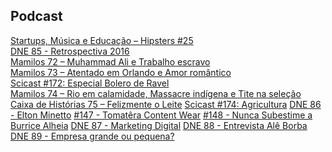 ## Podcast

[Startups, Música e Educação – Hipsters #25][1]  
[DNE 85 - Retrospectiva 2016][2]  
[Mamilos 72 – Muhammad Ali e Trabalho escravo][3]  
[Mamilos 73 – Atentado em Orlando e Amor romântico][4]  
[Scicast #172: Especial Bolero de Ravel][5]  
[Mamilos 74 – Rio em calamidade, Massacre indígena e Tite na seleção][6]
[Caixa de Histórias 75 – Felizmente o Leite][7]
[Scicast #174: Agricultura][8]
[DNE 86 - Elton Minetto][9]
[#147 - Tomatêra Content Wear][10]
[#148 - Nunca Subestime a Burrice Alheia][11]
[DNE 87 - Marketing Digital][12]
[DNE 88 - Entrevista Alê Borba][13]
[DNE 89 - Empresa grande ou pequena?][14]

[1]: http://hipsters.tech/startups-musica-e-educacao-hipsters-25/
[2]: http://devnaestrada.com.br/2016/12/30/retrospectiva-2016.html
[3]: http://www.b9.com.br/65335/podcasts/mamilos/mamilos-72-muhammad-ali-e-trabalho-escravo/
[4]: http://www.b9.com.br/65550/podcasts/mamilos/mamilos-73-atentado-em-orlando-e-amor-romantico/
[5]: http://www.deviante.com.br/podcasts/scicast/scicast-172-especial-bolero-de-ravel/
[6]: http://www.b9.com.br/65706/podcasts/mamilos/mamilos-74-rio-em-calamidade-massacre-indigena-e-tite-na-selecao/
[7]: http://www.b9.com.br/69514/podcasts/caixadehistorias/caixa-de-historias-75-felizmente-o-leite/
[8]: http://www.deviante.com.br/podcasts/scicast/scicast-174-agricultura/
[9]: http://devnaestrada.com.br/2017/01/05/entrevista-elton-minetto.html
[10]: https://soundcloud.com/murilogun/tomatera
[11]: https://soundcloud.com/murilogun/nunca-subestime-a-burrice-alheia
[12]: http://devnaestrada.com.br/2017/01/12/marketing-digital.html
[13]: http://devnaestrada.com.br/2017/01/20/entrevista-ale-borba.html
[14]: http://devnaestrada.com.br/2017/01/27/empresa-grande-pequena.html
